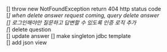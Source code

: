 [] throw new NotFoundException return 404 http status code  
[*] when delete answer request coming, query delete answer  
[] 로그인해야만 질문하고 답변할 수 있도록 인증 로직 추가  
[*] delete question   
[] update answer
[] make singleton jdbc template  
[] add json view